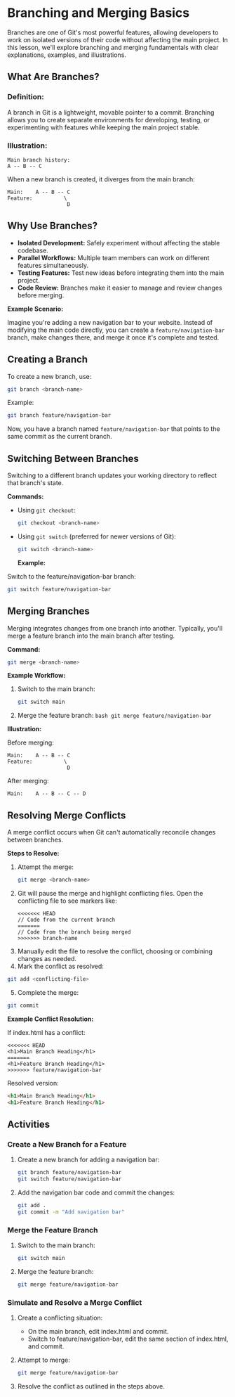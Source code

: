 # Branching and Merging Basics

Branches are one of Git's most powerful features, allowing developers to work on isolated versions of their code without affecting the main project. In this lesson, we'll explore branching and merging fundamentals with clear explanations, examples, and illustrations.

## What Are Branches?

### Definition:

A branch in Git is a lightweight, movable pointer to a commit. Branching allows you to create separate environments for developing, testing, or experimenting with features while keeping the main project stable.

### Illustration:

```plaintext
Main branch history:
A -- B -- C
```

When a new branch is created, it diverges from the main branch:

```plaintext
Main:    A -- B -- C
Feature:          \
                   D
```

## Why Use Branches?

- **Isolated Development:** Safely experiment without affecting the stable codebase.
- **Parallel Workflows:** Multiple team members can work on different features simultaneously.
- **Testing Features:** Test new ideas before integrating them into the main project.
- **Code Review:** Branches make it easier to manage and review changes before merging.

**Example Scenario:**

Imagine you're adding a new navigation bar to your website. Instead of modifying the main code directly, you can create a `feature/navigation-bar` branch, make changes there, and merge it once it's complete and tested.

## Creating a Branch

To create a new branch, use:

```bash
git branch <branch-name>
```

Example:

```bash
git branch feature/navigation-bar
```

Now, you have a branch named `feature/navigation-bar` that points to the same commit as the current branch.

## Switching Between Branches

Switching to a different branch updates your working directory to reflect that branch's state.

**Commands:**

- Using `git checkout`:
  ```bash
  git checkout <branch-name>
  ```
- Using `git switch` (preferred for newer versions of Git):
  ```bash
  git switch <branch-name>
  ```
  **Example:**

Switch to the feature/navigation-bar branch:

```bash
git switch feature/navigation-bar
```

## Merging Branches

Merging integrates changes from one branch into another. Typically, you'll merge a feature branch into the main branch after testing.

**Command:**

```bash
git merge <branch-name>
```

**Example Workflow:**

1. Switch to the main branch:
   ```bash
   git switch main
   ```
2. Merge the feature branch:
   `bash
git merge feature/navigation-bar
`

**Illustration:**

Before merging:

```plaintext
Main:    A -- B -- C
Feature:          \
                   D
```

After merging:

```plaintext
Main:    A -- B -- C -- D
```

## Resolving Merge Conflicts

A merge conflict occurs when Git can't automatically reconcile changes between branches.

**Steps to Resolve:**

1. Attempt the merge:
   ```bash
   git merge <branch-name>
   ```
2. Git will pause the merge and highlight conflicting files. Open the conflicting file to see markers like:
   ```plaintext
   <<<<<<< HEAD
   // Code from the current branch
   =======
   // Code from the branch being merged
   >>>>>>> branch-name
   ```
3. Manually edit the file to resolve the conflict, choosing or combining changes as needed.
4. Mark the conflict as resolved:

```bash
git add <conflicting-file>
```

5. Complete the merge:

```bash
git commit
```

**Example Conflict Resolution:**

If index.html has a conflict:

```plaintext
<<<<<<< HEAD
<h1>Main Branch Heading</h1>
=======
<h1>Feature Branch Heading</h1>
>>>>>>> feature/navigation-bar
```

Resolved version:

```html
<h1>Main Branch Heading</h1>
<h1>Feature Branch Heading</h1>
```

## Activities

### Create a New Branch for a Feature

1. Create a new branch for adding a navigation bar:

   ```bash
   git branch feature/navigation-bar
   git switch feature/navigation-bar
   ```

2. Add the navigation bar code and commit the changes:

   ```bash
   git add .
   git commit -m "Add navigation bar"
   ```

### Merge the Feature Branch

1. Switch to the main branch:

   ```bash
   git switch main
   ```

2. Merge the feature branch:

   ```bash
   git merge feature/navigation-bar
   ```

### Simulate and Resolve a Merge Conflict

1. Create a conflicting situation:
   - On the main branch, edit index.html and commit.
   - Switch to feature/navigation-bar, edit the same section of index.html, and commit.
2. Attempt to merge:

   ```bash
   git merge feature/navigation-bar
   ```

3. Resolve the conflict as outlined in the steps above.
